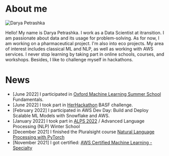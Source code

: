 # About me

![Darya Petrashka](https://github.com/dashapetr/dashapetr.github.io/blob/main/Darya_Petrashka.jpg?raw=true)

Hello! My name is Darya Petrashka. I work as a Data Scientist at itransition. I am passionate about data and its usage for problem-solving. 
As for now, I am working on a pharmaceutical project. I'm also into eco projects.
My area of interest includes classical ML and NLP, as well as working with AWS services. 
I never stop learning by taking part in online schools, courses, and workshops. Besides, I like to challenge myself in hackathons.


# News

- [June 2022] I participated in [Oxford Machine Learning Summer School](https://www.oxfordml.school/) Fundamentals.
- [June 2022] I took part in [HerHackathon](https://thehackathoncompany.com/herhackathon/) BASF challenge.
- [February 2022] I participated in AWS Dev Day: Build and Deploy Scalable ML Models with Snowflake and AWS.
- [January 2022] I took part in [ALPS 2022](https://lig-alps.imag.fr/) / Advanced Language Processing (NLP) Winter School
- [December 2021] I finished the Pluralsight course [Natural Language Processing with PyTorch](https://www.pluralsight.com/courses/natural-language-processing-pytorch)
- [November 2021] I got certified: [AWS Certified Machine Learning - Specialty](https://aws.amazon.com/certification/certified-machine-learning-specialty/)
